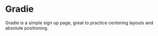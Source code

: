 # Gradie
Gradie is a simple sign up page, great to practice centering layouts and absolute positioning.
